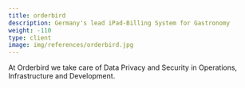 ```yaml
---
title: orderbird
description: Germany's lead iPad-Billing System for Gastronomy
weight: -110
type: client
image: img/references/orderbird.jpg
---
```

At Orderbird we take care of Data Privacy and Security in Operations, Infrastructure and Development.
